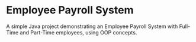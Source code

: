 # Employee Payroll System

A simple Java project demonstrating an Employee Payroll System with 
Full-Time and Part-Time employees, using OOP concepts.
